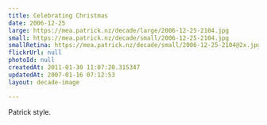 ```yaml
---
title: Celebrating Christmas
date: 2006-12-25
large: https://mea.patrick.nz/decade/large/2006-12-25-2104.jpg
small: https://mea.patrick.nz/decade/small/2006-12-25-2104.jpg
smallRetina: https://mea.patrick.nz/decade/small/2006-12-25-2104@2x.jpg
flickrUrl: null
photoId: null
createdAt: 2011-01-30 11:07:20.315347
updatedAt: 2007-01-16 07:12:53
layout: decade-image

---
```

Patrick style.
